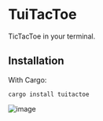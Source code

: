 # TuiTacToe

TicTacToe in your terminal.

## Installation

With Cargo:

```
cargo install tuitactoe
```

![image](https://user-images.githubusercontent.com/65955464/121777443-b3220a80-cbaf-11eb-9fce-6534fcd6b401.png)
